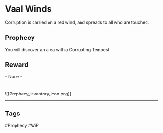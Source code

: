 # Vaal Winds
Corruption is carried on a red wind, and spreads to all who are touched.
## Prophecy
You will discover an area with a Corrupting Tempest.
## Reward
\- None -

#
![[Prophecy_inventory_icon.png]]

---
## Tags
#Prophecy
#WiP 